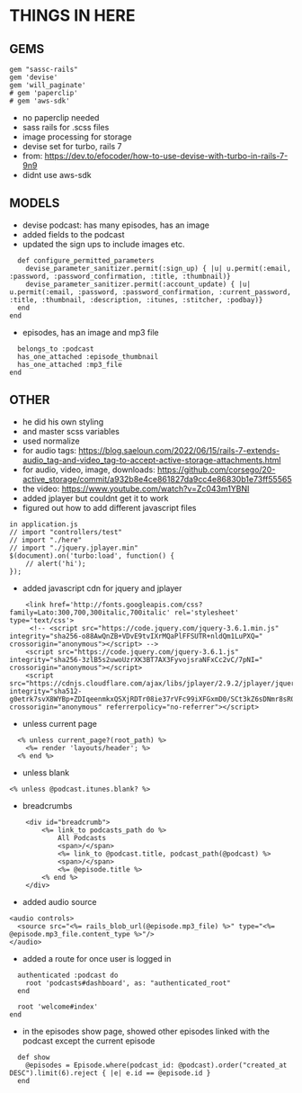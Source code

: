 # THINGS IN HERE

## GEMS

```
gem "sassc-rails"
gem 'devise'
gem 'will_paginate'
# gem 'paperclip'
# gem 'aws-sdk'
```
- no paperclip needed
- sass rails for .scss files
- image processing for storage
- devise set for turbo, rails 7
- from: https://dev.to/efocoder/how-to-use-devise-with-turbo-in-rails-7-9n9
- didnt use aws-sdk

## MODELS
- devise podcast: has many episodes, has an image
- added fields to the podcast
- updated the sign ups to include images etc.

```
  def configure_permitted_parameters
  	devise_parameter_sanitizer.permit(:sign_up) { |u| u.permit(:email, :password, :password_confirmation, :title, :thumbnail)}
  	devise_parameter_sanitizer.permit(:account_update) { |u| u.permit(:email, :password, :password_confirmation, :current_password, :title, :thumbnail, :description, :itunes, :stitcher, :podbay)}
  end
end
```

- episodes, has an image and mp3 file

```
  belongs_to :podcast
  has_one_attached :episode_thumbnail
  has_one_attached :mp3_file
end

```

## OTHER
- he did his own styling
- and master scss variables
- used normalize
- for audio tags: https://blog.saeloun.com/2022/06/15/rails-7-extends-audio_tag-and-video_tag-to-accept-active-storage-attachments.html
- for audio, video, image, downloads: https://github.com/corsego/20-active_storage/commit/a932b8e4ce861827da9cc4e86830b1e73ff55565
- the video: https://www.youtube.com/watch?v=Zc043m1YBNI
- added jplayer but couldnt get it to work
- figured out how to add different javascript files

```
in application.js
// import "controllers/test"
// import "./here"
// import "./jquery.jplayer.min"
$(document).on('turbo:load', function() {
	// alert('hi');
});
```

- added javascript cdn for jquery and jplayer

```
    <link href='http://fonts.googleapis.com/css?family=Lato:300,700,300italic,700italic' rel='stylesheet' type='text/css'>   
     <!-- <script src="https://code.jquery.com/jquery-3.6.1.min.js" integrity="sha256-o88AwQnZB+VDvE9tvIXrMQaPlFFSUTR+nldQm1LuPXQ=" crossorigin="anonymous"></script> -->
    <script src="https://code.jquery.com/jquery-3.6.1.js" integrity="sha256-3zlB5s2uwoUzrXK3BT7AX3FyvojsraNFxCc2vC/7pNI=" crossorigin="anonymous"></script>     
    <script src="https://cdnjs.cloudflare.com/ajax/libs/jplayer/2.9.2/jplayer/jquery.jplayer.min.js" integrity="sha512-g0etrk7svX8WYBp+ZDIqeenmkxQSXjRDTr08ie37rVFc99iXFGxmD0/SCt3kZ6sDNmr8sR0ISHkSAc/M8rQBqg==" crossorigin="anonymous" referrerpolicy="no-referrer"></script>   
```

- unless current page

```
  <% unless current_page?(root_path) %>
    <%= render 'layouts/header'; %>
  <% end %>
```

- unless blank

```
<% unless @podcast.itunes.blank? %>
```

- breadcrumbs

```
	<div id="breadcrumb">
		<%= link_to podcasts_path do %>
			All Podcasts
			<span>/</span>
			<%= link_to @podcast.title, podcast_path(@podcast) %>
			<span>/</span>
			<%= @episode.title %>
		<% end %>
	</div>
```

- added audio source

```
<audio controls>
  <source src="<%= rails_blob_url(@episode.mp3_file) %>" type="<%= @episode.mp3_file.content_type %>"/>
</audio>   
```

- added a route for once user is logged in

```
  authenticated :podcast do
    root 'podcasts#dashboard', as: "authenticated_root"
  end

  root 'welcome#index'
end

```

- in the episodes show page, showed other episodes linked with the podcast except the current episode

```
  def show
    @episodes = Episode.where(podcast_id: @podcast).order("created_at DESC").limit(6).reject { |e| e.id == @episode.id }
  end
```